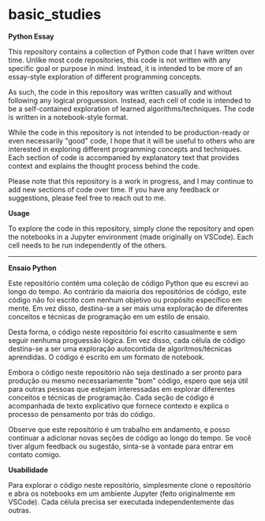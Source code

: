 # basic_studies

**Python Essay**

This repository contains a collection of Python code that I have written over time. Unlike most code repositories, this code is not written with any specific goal or purpose in mind. Instead, it is intended to be more of an essay-style exploration of different programming concepts.

As such, the code in this repository was written casually and without following any logical proguession. Instead, each cell of code is intended to be a self-contained exploration of learned algorithms/techniques. The code is written in a notebook-style format.

While the code in this repository is not intended to be production-ready or even necessarily "good" code, I hope that it will be useful to others who are interested in exploring different programming concepts and techniques. Each section of code is accompanied by explanatory text that provides context and explains the thought process behind the code.

Please note that this repository is a work in progress, and I may continue to add new sections of code over time. If you have any feedback or suggestions, please feel free to reach out to me.


**Usage**

To explore the code in this repository, simply clone the repository and open the notebooks in a Jupyter environment (made originally on VSCode). Each cell needs to be run independently of the others.

---------------

**Ensaio Python**

Este repositório contém uma coleção de código Python que eu escrevi ao longo do tempo. Ao contrário da maioria dos repositórios de código, este código não foi escrito com nenhum objetivo ou propósito específico em mente. Em vez disso, destina-se a ser mais uma exploração de diferentes conceitos e técnicas de programação em um estilo de ensaio.

Desta forma, o código neste repositório foi escrito casualmente e sem seguir nenhuma proguessão lógica. Em vez disso, cada célula de código destina-se a ser uma exploração autocontida de algoritmos/técnicas aprendidas. O código é escrito em um formato de notebook.

Embora o código neste repositório não seja destinado a ser pronto para produção ou mesmo necessariamente "bom" código, espero que seja útil para outras pessoas que estejam interessadas em explorar diferentes conceitos e técnicas de programação. Cada seção de código é acompanhada de texto explicativo que fornece contexto e explica o processo de pensamento por trás do código.

Observe que este repositório é um trabalho em andamento, e posso continuar a adicionar novas seções de código ao longo do tempo. Se você tiver algum feedback ou sugestão, sinta-se à vontade para entrar em contato comigo.


**Usabilidade**

Para explorar o código neste repositório, simplesmente clone o repositório e abra os notebooks em um ambiente Jupyter (feito originalmente em VSCode). Cada célula precisa ser executada independentemente das outras.
